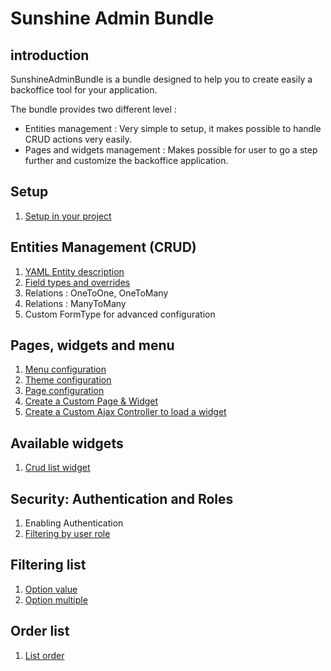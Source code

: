 # Sunshine Admin Bundle

## introduction

SunshineAdminBundle is a bundle designed to help you to create easily a backoffice tool for your application.

The bundle provides two different level :

- Entities management : Very simple to setup, it makes possible to handle CRUD actions very easily.
- Pages and widgets management : Makes possible for user to go a step further and customize the backoffice application.

## Setup
1. [Setup in your project](Resources/Documentation/setup.md)

## Entities Management (CRUD)

1. [YAML Entity description](Resources/Documentation/entity-configuration.md)
1. [Field types and overrides](Resources/Documentation/filed-types-overrides.md)
1. Relations : OneToOne, OneToMany
1. Relations : ManyToMany
1. Custom FormType for advanced configuration

## Pages, widgets and menu

1. [Menu configuration](Resources/Documentation/menu.md)
1. [Theme configuration](Resources/Documentation/theme.md)
1. [Page configuration](Resources/Documentation/backoffice-page.md)
1. [Create a Custom Page & Widget](Resources/Documentation/backoffice-custom-controller.md)
1. [Create a Custom Ajax Controller to load a widget](Resources/Documentation/controller-load-ajax-widget.md)

## Available widgets

1. [Crud list widget](Resources/Documentation/widgets/crud-list.md)

## Security: Authentication and Roles

1. Enabling Authentication
1. [Filtering by user role](Resources/Documentation/roles-configuration.md)

## Filtering list
1. [Option value](Resources/Documentation/filtering-default-value.md)
1. [Option multiple](Resources/Documentation/filtering-option-multiple.md)
## Order list
1. [List order](Resources/Documentation/list-order.md)
